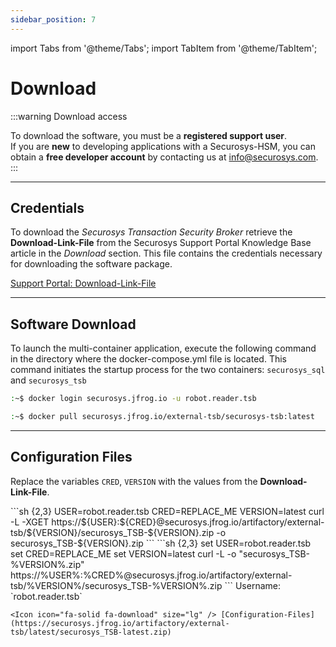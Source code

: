 ```yaml
---
sidebar_position: 7
---
```


import Tabs from '@theme/Tabs';
import TabItem from '@theme/TabItem';

# Download

:::warning Download access

To download the software, you must be a **registered support user**. <br />
If you are **new** to developing applications with a Securosys-HSM, you can obtain a **free developer account** by contacting us at info@securosys.com. 
:::

---

## Credentials

To download the _Securosys Transaction Security Broker_ retrieve the **Download-Link-File** from the Securosys Support Portal Knowledge Base article in the _Download_ section. This file contains the credentials necessary for downloading the software package.

<Icon icon="fa-solid fa-download" size="lg" /> [Support Portal: Download-Link-File](https://support.securosys.com/external/knowledge-base/article/114)

---

## Software Download

To launch the multi-container application, execute the following command in the directory where the docker-compose.yml file is located. This command initiates the startup process for the two containers: `securosys_sql` and `securosys_tsb`

```sh
:~$ docker login securosys.jfrog.io -u robot.reader.tsb
```

```sh
:~$ docker pull securosys.jfrog.io/external-tsb/securosys-tsb:latest
```

---

## Configuration Files

Replace the variables `CRED`, `VERSION` with the values from the **Download-Link-File**.

<Tabs groupId="os">
<TabItem value="unix" label="Unix" default>
    ```sh {2,3}
    USER=robot.reader.tsb
    CRED=REPLACE_ME
    VERSION=latest
    curl -L -XGET https://${USER}:${CRED}@securosys.jfrog.io/artifactory/external-tsb/${VERSION}/securosys_TSB-${VERSION}.zip -o securosys_TSB-${VERSION}.zip
    ```
</TabItem>
<TabItem value="win" label="Windows" default>
    ```sh {2,3}
    set USER=robot.reader.tsb
    set CRED=REPLACE_ME
    set VERSION=latest
    curl -L -o "securosys_TSB-%VERSION%.zip" https://%USER%:%CRED%@securosys.jfrog.io/artifactory/external-tsb/%VERSION%/securosys_TSB-%VERSION%.zip
    ```
</TabItem>
<TabItem value="browser" label="Browser" default>
    Username: `robot.reader.tsb`

    <Icon icon="fa-solid fa-download" size="lg" /> [Configuration-Files](https://securosys.jfrog.io/artifactory/external-tsb/latest/securosys_TSB-latest.zip)
</TabItem>
</Tabs>